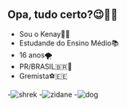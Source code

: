 ## Opa, tudo certo?😉🤙🏼

- Sou o Kenay🧑🏼
- Estudande do Ensino Médio📚
- 16 anos🌪️
- PR/BRASIL🇧🇷🥇
- Gremista⚽🇪🇪
  
-![shrek](https://media1.tenor.com/m/zQd2pjMQl9YAAAAC/shreks-meme.gif)
-![zidane](https://media1.tenor.com/m/qJ9CSlcwrB0AAAAC/zidane-confused.gif)
-![dog](https://media1.tenor.com/m/kf2okw7IWNgAAAAd/dog-dance.gif)
